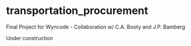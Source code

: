 # transportation_procurement
Final Project for Wyncode - Collaboration w/ C.A. Booty and J.P. Bamberg

Under construction
